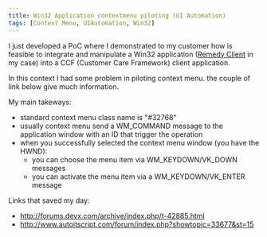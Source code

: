 ```yaml
---
title: Win32 Application contextmenu piloting (UI Automation)
tags: [Context Menu, UIAutomation, Win32]
---
```

<p>I just developed a PoC where I demonstrated to my customer how is feasible to integrate and manipulate a Win32 application (<a href="http://en.wikipedia.org/wiki/AR_System_User" target="_blank">Remedy Client</a> in my case) into a CCF (Customer Care Framework) client application.</p>  <p>In this context I had some problem in piloting context menu. the couple of link below give much information.</p>  <p>My main takeways:</p>  <ul>   <li>standard context menu class name is &quot;#32768&quot; </li>    <li>usually context menu send a WM_COMMAND message to the application window with an ID that trigger the operation </li>    <li>when you successfully selected the context menu window (you have the HWND):      <ul>       <li>you can choose the menu item via WM_KEYDOWN/VK_DOWN messages </li>        <li>you can activate the menu item via a WM_KEYDOWN/VK_ENTER message </li>     </ul>   </li> </ul>  <p>Links that saved my day:</p>  <ul>   <li><a href="http://forums.devx.com/archive/index.php/t-42885.html">http://forums.devx.com/archive/index.php/t-42885.html</a> </li>    <li><a href="http://www.autoitscript.com/forum/index.php?showtopic=33677&amp;st=15">http://www.autoitscript.com/forum/index.php?showtopic=33677&amp;st=15</a> </li> </ul>
